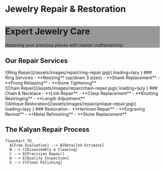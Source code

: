 # Jewelry Repair & Restoration

<div class="repair-hero" style="background-image: linear-gradient(rgba(0, 0, 0, 0.4), rgba(0, 0, 0, 0.4)), url('../assets/images/repair/hero-banner.jpg')">
  <div class="hero-content">
    <h1>Expert Jewelry Care</h1>
    <p>Restoring your precious pieces with master craftsmanship</p>
  </div>
</div>

## Our Repair Services

<div class="services-grid">

<div class="service-card" markdown>
![Ring Repair](/assets/images/repair/ring-repair.jpg){ loading=lazy }
### Ring Services
- **Resizing** (up/down 3 sizes)
- **Shank Replacement**
- **Prong Retipping**
- **Stone Tightening**
</div>

<div class="service-card" markdown>
![Chain Repair](/assets/images/repair/chain-repair.jpg){ loading=lazy }
### Chain & Necklace
- **Link Repair**
- **Clasp Replacement**
- **Knotting Restringing**
- **Length Adjustment**
</div>

<div class="service-card" markdown>
![Antique Restoration](/assets/images/repair/antique-repair.jpg){ loading=lazy }
### Restoration
- **Heirloom Repair**
- **Engraving Revival**
- **Metal Refinishing**
- **Stone Replacement**
</div>

</div>

## The Kalyan Repair Process

```mermaid
flowchart TD
  A[Free Evaluation] --> B[Detailed Estimate]
  B --> C[Disassembly & Cleaning]
  C --> D[Precision Repair]
  D --> E[Quality Inspection]
  E --> F[Final Polishing]
```